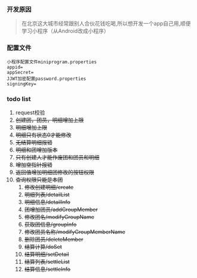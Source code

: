 ### 开发原因
> 在北京这大城市经常跟别人合伙花钱吃喝,所以想开发一个app自己用,顺便学习小程序（从Android改成小程序）

### 配置文件
    小程序配置文件miniprogram.properties
    appid=
    appSecret=
    JJWT加密配置password.properties
    signingKey=
### todo list
1. request校验
2. ~~创建团，团员，明细增加上限~~ 
3. ~~明细增加上限~~
3. ~~明细只有状态0才能修改~~
4. ~~无结算明细报错~~
6. ~~明细和团增加版本~~
7. ~~只有创建人才能作废团和团员和明细~~
8. ~~增加空指针报错~~
9. ~~返回值增加明细团修改的按钮权限~~
10. ~~查询权限只能是本团~~
    1. ~~修改创建明细/create~~
    2. ~~明细列表/detailList~~
    3. ~~明细信息/detailInfo~~
    4. ~~团增加团员/addGroupMember~~
    5. ~~修改团名/modifyGroupName~~
    6. ~~获取团信息/groupInfo~~
    7. ~~修改团员名称/modifyGroupMemberName~~
    8. ~~删除团员/deleteMember~~
    9. ~~结算计算/doSet~~
    10. ~~结算明细/setDetail~~
    11. ~~结算列表/settleList~~
    12. ~~结算信息/settleInfo~~
